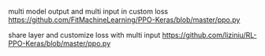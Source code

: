 
multi model output and multi input in custom loss 
https://github.com/FitMachineLearning/PPO-Keras/blob/master/ppo.py

share layer  and customize loss with multi input
https://github.com/liziniu/RL-PPO-Keras/blob/master/ppo.py